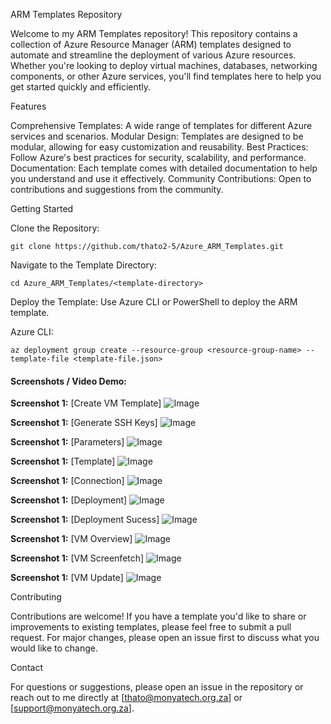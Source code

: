 ARM Templates Repository

Welcome to my ARM Templates repository! This repository contains a collection of Azure Resource Manager (ARM) templates designed to automate and streamline the deployment of various Azure resources. Whether you're looking to deploy virtual machines, databases, networking components, or other Azure services, you'll find templates here to help you get started quickly and efficiently.

Features

   Comprehensive Templates: A wide range of templates for different Azure services and scenarios.
   Modular Design: Templates are designed to be modular, allowing for easy customization and reusability.
   Best Practices: Follow Azure's best practices for security, scalability, and performance.
   Documentation: Each template comes with detailed documentation to help you understand and use it effectively.
   Community Contributions: Open to contributions and suggestions from the community.

Getting Started

  Clone the Repository:

    git clone https://github.com/thato2-5/Azure_ARM_Templates.git

Navigate to the Template Directory:

    cd Azure_ARM_Templates/<template-directory>

Deploy the Template:
Use Azure CLI or PowerShell to deploy the ARM template.

Azure CLI:

    az deployment group create --resource-group <resource-group-name> --template-file <template-file.json>

#### Screenshots / Video Demo:
**Screenshot 1:** [Create VM Template]
![Image](https://github.com/thato2-5/Azure_ARM_Templates/blob/main/createVM_Template.png)

**Screenshot 1:** [Generate SSH Keys]
![Image](https://github.com/thato2-5/Azure_ARM_Templates/blob/main/generate_ssh_keys.png)

**Screenshot 1:** [Parameters]
![Image](https://github.com/thato2-5/Azure_ARM_Templates/blob/main/parameters_for_automation.png)

**Screenshot 1:** [Template]
![Image](https://github.com/thato2-5/Azure_ARM_Templates/blob/main/template_for_automation.png)

**Screenshot 1:** [Connection]
![Image](https://github.com/thato2-5/Azure_ARM_Templates/blob/main/vm_connection.png)

**Screenshot 1:** [Deployment]
![Image](https://github.com/thato2-5/Azure_ARM_Templates/blob/main/vm_deployment.png)

**Screenshot 1:** [Deployment Sucess]
![Image](https://github.com/thato2-5/Azure_ARM_Templates/blob/main/vm_deployment_success.png)

**Screenshot 1:** [VM Overview]
![Image](https://github.com/thato2-5/Azure_ARM_Templates/blob/main/vm_overview.png)

**Screenshot 1:** [VM Screenfetch]
![Image](https://github.com/thato2-5/Azure_ARM_Templates/blob/main/vm_screenfetch.png)

**Screenshot 1:** [VM Update]
![Image](https://github.com/thato2-5/Azure_ARM_Templates/blob/main/vm_update.png)


Contributing

Contributions are welcome! If you have a template you'd like to share or improvements to existing templates, please feel free to submit a pull request. For major changes, please open an issue first to discuss what you would like to change.

Contact

For questions or suggestions, please open an issue in the repository or reach out to me directly at [thato@monyatech.org.za] or [support@monyatech.org.za].
